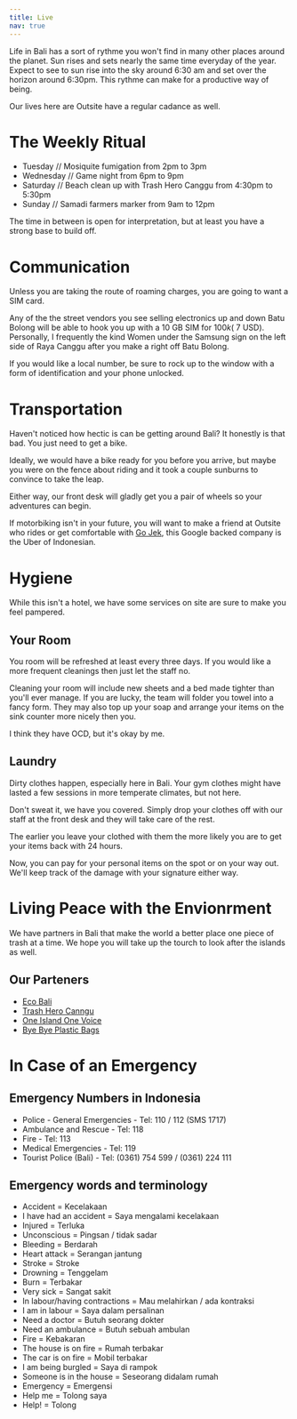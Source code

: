 ```yaml
---
title: Live
nav: true
---
```

Life in Bali has a sort of rythme you won't find in many other places around the planet. Sun rises and sets nearly the same time everyday of the year. Expect to see to sun rise into the sky around 6:30 am and set over the horizon around 6:30pm. This rythme can make for a productive way of being.

Our lives here are Outsite have a regular cadance as well.

# The Weekly Ritual
- Tuesday // Mosiquite fumigation from 2pm to 3pm
- Wednesday // Game night from 6pm to 9pm
- Saturday  // Beach clean up with Trash Hero Canggu from 4:30pm to 5:30pm
- Sunday // Samadi farmers marker from 9am to 12pm

The time in between is open for interpretation, but at least you have a strong base to build off.

# Communication
Unless you are taking the route of roaming charges, you are going to want a SIM card.

Any of the the street vendors you see selling electronics up and down Batu Bolong will be able to hook you up with a 10 GB SIM for $100k (~$7 USD). Personally, I frequently the kind Women under the Samsung sign on the left side of Raya Canggu after you make a right off Batu Bolong.

If you would like a local number, be sure to rock up to the window with a form of identification and your phone unlocked.

# Transportation
Haven't noticed how hectic is can be getting around Bali? It honestly is that bad. You just need to get a bike.

Ideally, we would have a bike ready for you before you arrive, but maybe you were on the fence about riding and it took a couple sunburns to convince to take the leap.

Either way, our front desk will gladly get you a pair of wheels so your adventures can begin.

If motorbiking isn't in your future, you will want to make a friend at Outsite who rides or get comfortable with [Go Jek](https://www.go-jek.com/), this Google backed company is the Uber of Indonesian.

# Hygiene
While this isn't a hotel, we have some services on site are sure to make you feel pampered.

## Your Room
You room will be refreshed at least every three days. If you would like a more frequent cleanings then just let the staff no.

Cleaning your room will include new sheets and a bed made tighter than you'll ever manage. If you are lucky, the team will folder you towel into a fancy form. They may also top up your soap and arrange your items on the sink counter more nicely then you.

I think they have OCD, but it's okay by me.

## Laundry
Dirty clothes happen, especially here in Bali. Your gym clothes might have lasted a few sessions in more temperate climates, but not here.

Don't sweat it, we have you covered. Simply drop your clothes off with our staff at the front desk and they will take care of the rest.

The earlier you leave your clothed with them the more likely you are to get your items back with 24 hours.

Now, you can pay for your personal items on the spot or on your way out. We'll keep track of the damage with your signature either way.

# Living Peace with the Envionrment
We have partners in Bali that make the world a better place one piece of trash at a time. We hope you will take up the tourch to look after the islands as well.

## Our Parteners
- [Eco Bali](http://eco-bali.com/)
- [Trash Hero Canngu](https://www.facebook.com/TrashHeroCanggu/?hc_ref=ARRcxJoqAgTT7EuS11uj9nr1-MuajjlzPK1-tve15E48ZYA_KEa9bryZxiJHk9jAAhw)
- [One Island One Voice](https://www.oneislandonevoice.org/)
- [Bye Bye Plastic Bags](http://www.byebyeplasticbags.org/)

# In Case of an Emergency

## Emergency Numbers in Indonesia
* Police - General Emergencies - Tel: 110 / 112 (SMS 1717)
* Ambulance and Rescue - Tel: 118
* Fire - Tel: 113
* Medical Emergencies - Tel: 119
* Tourist Police (Bali) - Tel: (0361) 754 599 / (0361) 224 111

## Emergency words and terminology
* Accident = Kecelakaan
* I have had an accident = Saya mengalami kecelakaan
* Injured = Terluka
* Unconscious = Pingsan / tidak sadar
* Bleeding = Berdarah
* Heart attack = Serangan jantung
* Stroke = Stroke
* Drowning = Tenggelam
* Burn = Terbakar
* Very sick = Sangat sakit
* In labour/having contractions = Mau melahirkan / ada kontraksi
* I am in labour = Saya dalam persalinan
* Need a doctor = Butuh seorang dokter
* Need an ambulance = Butuh sebuah ambulan
* Fire = Kebakaran
* The house is on fire = Rumah terbakar
* The car is on fire = Mobil terbakar
* I am being burgled = Saya di rampok
* Someone is in the house = Seseorang didalam rumah
* Emergency = Emergensi
* Help me = Tolong saya
* Help! = Tolong